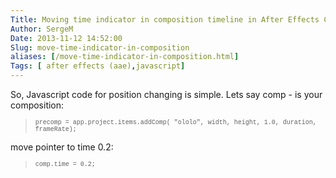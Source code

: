 ```yaml
---
Title: Moving time indicator in composition timeline in After Effects CS6 using scripts
Author: SergeM
Date: 2013-11-12 14:52:00
Slug: move-time-indicator-in-composition
aliases: [/move-time-indicator-in-composition.html]
Tags: [ after effects (aae),javascript]
---
```




So, Javascript code for position changing is simple.
Lets say comp - is your composition:
<blockquote class="tr_bq"><span style="font-family: Courier New, Courier, monospace; font-size: x-small;">precomp = app.project.items.addComp( "ololo", width, height, 1.0, duration, frameRate);</span></blockquote>move pointer to time 0.2:
<blockquote class="tr_bq"><span style="font-family: Courier New, Courier, monospace; font-size: x-small;">comp.time = 0.2;</span></blockquote>
